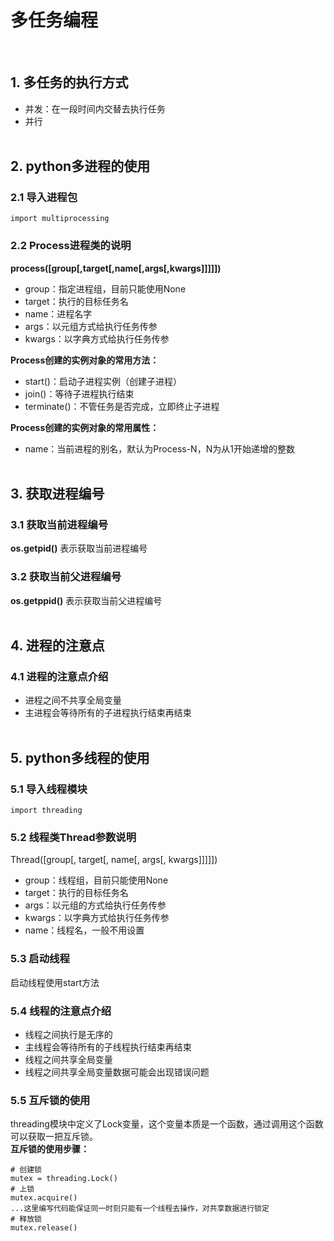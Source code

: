# 多任务编程
&emsp;
## 1. 多任务的执行方式
- 并发：在一段时间内交替去执行任务
- 并行  
&emsp;
## 2. python多进程的使用
### 2.1 导入进程包
    import multiprocessing
### 2.2 Process进程类的说明
**process([group[,target[,name[,args[,kwargs]]]]])**
- group：指定进程组，目前只能使用None
- target：执行的目标任务名
- name：进程名字
- args：以元组方式给执行任务传参
- kwargs：以字典方式给执行任务传参  

**Process创建的实例对象的常用方法：**
- start()：启动子进程实例（创建子进程）
- join()：等待子进程执行结束
- terminate()：不管任务是否完成，立即终止子进程  

**Process创建的实例对象的常用属性：**
- name：当前进程的别名，默认为Process-N，N为从1开始递增的整数  
&emsp;
## 3. 获取进程编号
### 3.1 获取当前进程编号
**os.getpid()** 表示获取当前进程编号
### 3.2 获取当前父进程编号
**os.getppid()** 表示获取当前父进程编号  
&emsp;
## 4. 进程的注意点
### 4.1 进程的注意点介绍
- 进程之间不共享全局变量
- 主进程会等待所有的子进程执行结束再结束  
&emsp;
## 5. python多线程的使用
### 5.1 导入线程模块
    import threading
### 5.2 线程类Thread参数说明
Thread([group[, target[, name[, args[, kwargs]]]]])
- group：线程组，目前只能使用None
- target：执行的目标任务名
- args：以元组的方式给执行任务传参
- kwargs：以字典方式给执行任务传参
- name：线程名，一般不用设置
### 5.3 启动线程
启动线程使用start方法
### 5.4 线程的注意点介绍
- 线程之间执行是无序的
- 主线程会等待所有的子线程执行结束再结束
- 线程之间共享全局变量
- 线程之间共享全局变量数据可能会出现错误问题
### 5.5 互斥锁的使用
threading模块中定义了Lock变量，这个变量本质是一个函数，通过调用这个函数可以获取一把互斥锁。  
**互斥锁的使用步骤：**

    # 创建锁
    mutex = threading.Lock()
    # 上锁
    mutex.acquire()
    ...这里编写代码能保证同一时刻只能有一个线程去操作，对共享数据进行锁定
    # 释放锁
    mutex.release()

